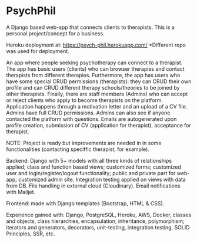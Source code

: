 # PsychPhil
A Django based web-app that connects clients to therapists. This is a personal project/concept for a business.

Heroku deployment at: https://psych-phil.herokuapp.com/
*Different repo was used for deployment.

An app where people seeking psychotherapy can connect to a therapist. The app has basic users (clients) who can browser therapies and contact therapists from different therapies. Furthermore, the app has users who have some special CRUD permissions (therapists): they can CRUD their own profile and can CRUD different therapy schools/theories to be joined by other therapists. Finally, there are staff members (Admins) who can accept or reject clients who apply to become therapists on the platform. Application happens through a motivation letter and an upload of a CV file. Admins have full CRUD permissions. Admins can also see if anyone contacted the platform with questions. Emails are autogenerated upon profile creation, submission of CV (application for therapist), acceptance for therapist.

NOTE: Project is ready but improvements are needed in in some functionalities (contacting speciffic therapist, for example).

Backend: Django with 5+ models with all three kinds of relationships applied; class and function based views; 
customized forms; customized user and login/register/logout functionality; public and private part for web-app; customized admin site. Integration testing applied on views with data from DB. File handling in external cloud (Cloudinary). Email notifications with Mailjet.

Frontend: made with Django templates (Bootstrap, HTML & CSS).

Experience gained with: Django, PostgreSQL, Heroku, AWS, Docker, classes and objects, class hierarchies, encapsulation, inheritance, polymorphism;
iterators and generators, decorators, unit-testing, integration testing, SOLID Principles, SSR, etc.

